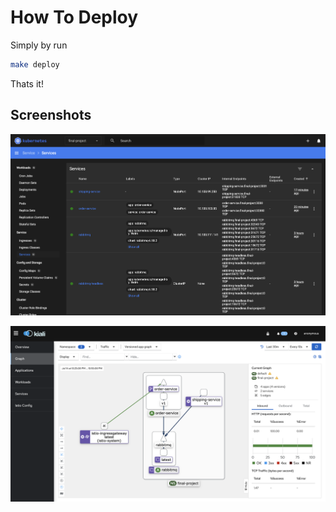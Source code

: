 How To Deploy
=============
Simply by run
```sh
make deploy
```

Thats it!

Screenshots
----------
![Kubernetes Services](/img/k8s-services.png)

![istio Dashboard](/img/istio-dashboard.png)
